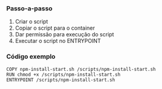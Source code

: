 ### Passo-a-passo
1. Criar o script
2. Copiar o script para o container
3. Dar permissão para execução do script
4. Executar o script no ENTRYPOINT

### Código exemplo
```docker
COPY npm-install-start.sh /scripts/npm-install-start.sh
RUN chmod +x /scripts/npm-install-start.sh
ENTRYPOINT /scripts/npm-install-start.sh
```